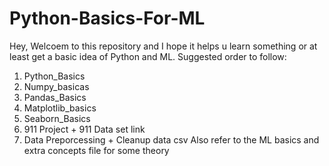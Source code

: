 # Python-Basics-For-ML
Hey, Welcoem to this repository and I hope it helps u learn something or at least get a basic idea of Python and ML.
Suggested order to follow:
1. Python_Basics
2. Numpy_basicas
3. Pandas_Basics
4. Matplotlib_basics
5. Seaborn_Basics
6. 911 Project + 911 Data set link
7. Data Preporcessing + Cleanup data csv
 Also refer to the ML basics and extra concepts file for some theory 

